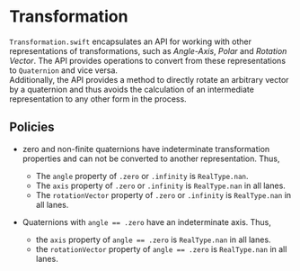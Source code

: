 # Transformation

`Transformation.swift` encapsulates an API for working with other representations of transformations, such as *Angle-Axis*, *Polar* and *Rotation Vector*. The API provides operations to convert from these representations to `Quaternion` and vice versa.  
Additionally, the API provides a method to directly rotate an arbitrary vector by a quaternion and thus avoids the calculation of an intermediate representation to any other form in the process.

## Policies

- zero and non-finite quaternions have indeterminate transformation properties and can not be converted to another representation. Thus, 
  
    - The `angle` property of `.zero` or `.infinity` is `RealType.nan`. 
    - The `axis` property of `.zero` or `.infinity` is `RealType.nan` in all lanes.
    - The `rotationVector` property of `.zero` or `.infinity` is `RealType.nan` in all lanes.

- Quaternions with `angle == .zero` have an indeterminate axis. Thus,

    - the `axis` property of `angle == .zero` is `RealType.nan` in all lanes.
    - the `rotationVector` property of `angle == .zero` is `RealType.nan` in all lanes.

